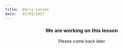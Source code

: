 ```yaml
---
title:  Daily Lesson
date:   07/01/2017
---
```


### <center>We are working on this lesson</center>
<center>Please come back later</center>